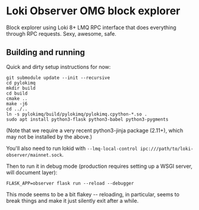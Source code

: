# Loki Observer OMG block explorer

Block explorer using Loki 8+ LMQ RPC interface that does everything through RPC requests.  Sexy,
awesome, safe.

## Building and running

Quick and dirty setup instructions for now:

    git submodule update --init --recursive
    cd pylokimq
    mkdir build
    cd build
    cmake ..
    make -j6
    cd ../..
    ln -s pylokimq/build/pylokimq/pylokimq.cpython-*.so .
    sudo apt install python3-flask python3-babel python3-pygments

(Note that we require a very recent python3-jinja package (2.11+), which may not be installed by the
above.)

You'll also need to run lokid with `--lmq-local-control ipc:///path/to/loki-observer/mainnet.sock`.

Then to run it in debug mode (production requires setting up a WSGI server, will document layer):

    FLASK_APP=observer flask run --reload --debugger

This mode seems to be a bit flakey -- reloading, in particular, seems to break things and make it
just silently exit after a while.

